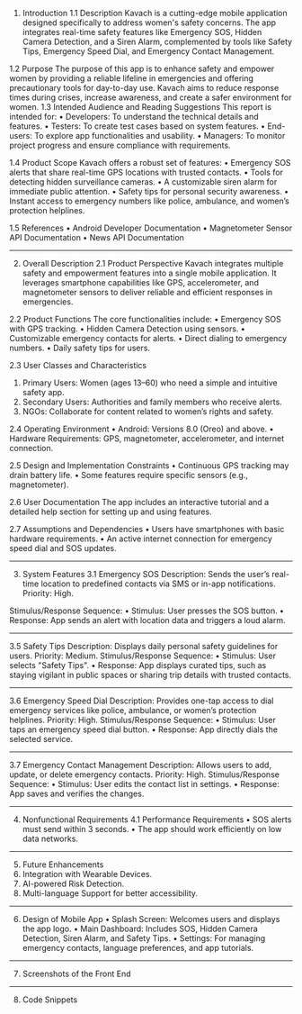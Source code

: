 1. Introduction
1.1 Description
Kavach is a cutting-edge mobile application designed specifically to address women's safety concerns. The app integrates real-time safety features like Emergency SOS, Hidden Camera Detection, and a Siren Alarm, complemented by tools like Safety Tips, Emergency Speed Dial, and Emergency Contact Management.

1.2 Purpose
The purpose of this app is to enhance safety and empower women by providing a reliable lifeline in emergencies and offering precautionary tools for day-to-day use. Kavach aims to reduce response times during crises, increase awareness, and create a safer environment for women.
1.3 Intended Audience and Reading Suggestions
This report is intended for:
•	Developers: To understand the technical details and features.
•	Testers: To create test cases based on system features.
•	End-users: To explore app functionalities and usability.
•	Managers: To monitor project progress and ensure compliance with requirements.

1.4 Product Scope
Kavach offers a robust set of features:
•	Emergency SOS alerts that share real-time GPS locations with trusted contacts.
•	Tools for detecting hidden surveillance cameras.
•	A customizable siren alarm for immediate public attention.
•	Safety tips for personal security awareness.
•	Instant access to emergency numbers like police, ambulance, and women’s protection helplines.

1.5 References
•	Android Developer Documentation
•	Magnetometer Sensor API Documentation
•	News API Documentation
________________________________________

2. Overall Description
2.1 Product Perspective
Kavach integrates multiple safety and empowerment features into a single mobile application. It leverages smartphone capabilities like GPS, accelerometer, and magnetometer sensors to deliver reliable and efficient responses in emergencies.

2.2 Product Functions
The core functionalities include:
•	Emergency SOS with GPS tracking.
•	Hidden Camera Detection using sensors.
•	Customizable emergency contacts for alerts.
•	Direct dialing to emergency numbers.
•	Daily safety tips for users.

2.3 User Classes and Characteristics
1.	Primary Users: Women (ages 13–60) who need a simple and intuitive safety app.
2.	Secondary Users: Authorities and family members who receive alerts.
3.	NGOs: Collaborate for content related to women’s rights and safety.

2.4 Operating Environment
•	Android: Versions 8.0 (Oreo) and above.
•	Hardware Requirements: GPS, magnetometer, accelerometer, and internet connection.

2.5 Design and Implementation Constraints
•	Continuous GPS tracking may drain battery life.
•	Some features require specific sensors (e.g., magnetometer).

2.6 User Documentation
The app includes an interactive tutorial and a detailed help section for setting up and using features.

2.7 Assumptions and Dependencies
•	Users have smartphones with basic hardware requirements.
•	An active internet connection for emergency speed dial and SOS updates.
________________________________________

3. System Features
3.1 Emergency SOS
Description: Sends the user’s real-time location to predefined contacts via SMS or in-app notifications.
Priority: High.

Stimulus/Response Sequence:
•	Stimulus: User presses the SOS button.
•	Response: App sends an alert with location data and triggers a loud alarm.
________________________________________

3.5 Safety Tips
Description: Displays daily personal safety guidelines for users.
Priority: Medium.
Stimulus/Response Sequence:
•	Stimulus: User selects "Safety Tips".
•	Response: App displays curated tips, such as staying vigilant in public spaces or sharing trip details with trusted contacts.
________________________________________

3.6 Emergency Speed Dial
Description: Provides one-tap access to dial emergency services like police, ambulance, or women’s protection helplines.
Priority: High.
Stimulus/Response Sequence:
•	Stimulus: User taps an emergency speed dial button.
•	Response: App directly dials the selected service.
________________________________________
3.7 Emergency Contact Management
Description: Allows users to add, update, or delete emergency contacts.
Priority: High.
Stimulus/Response Sequence:
•	Stimulus: User edits the contact list in settings.
•	Response: App saves and verifies the changes.
________________________________________

4. Nonfunctional Requirements
4.1 Performance Requirements
•	SOS alerts must send within 3 seconds.
•	The app should work efficiently on low data networks.
________________________________________

5. Future Enhancements
1.	Integration with Wearable Devices.
2.	AI-powered Risk Detection.
3.	Multi-language Support for better accessibility.
________________________________________
6. Design of Mobile App
•	Splash Screen: Welcomes users and displays the app logo.
•	Main Dashboard: Includes SOS, Hidden Camera Detection, Siren Alarm, and Safety Tips.
•	Settings: For managing emergency contacts, language preferences, and app tutorials.
________________________________________
7. Screenshots of the Front End
  

    
________________________________________








8. Code Snippets
 
 
 

